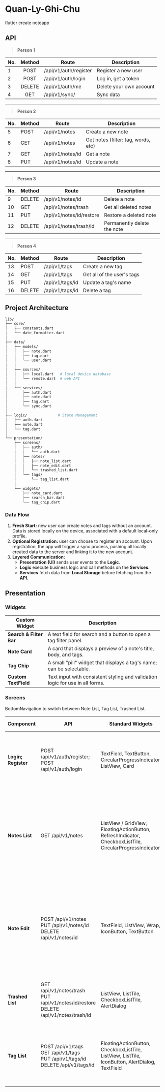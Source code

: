 # Quan-Ly-Ghi-Chu

flutter create noteapp

## API

> **Person 1**

| No. | Method | Route                    | Description                         |
| --- | :----: | ------------------------ | ----------------------------------- |
|  1  | POST   | /api/v1/auth/register    | Register a new user                 |
|  2  | POST   | /api/v1/auth/login       | Log in, get a token                 |
|  3  | DELETE | /api/v1/auth/me          | Delete your own account             |
|  4  | GET    | /api/v1/sync/            | Sync data                           |

<hr>

> **Person 2**

| No. | Method | Route                    | Description                         |
| --- | ------ | ------------------------ | ----------------------------------- |
|  5  | POST   | /api/v1/notes            | Create a new note                   |
|  6  | GET    | /api/v1/notes            | Get notes (filter: tag, words, etc) |
|  7  | GET    | /api/v1/notes/id         | Get a note                          |
|  8  | PUT    | /api/v1/notes/id         | Update a note                       |

<hr>

> **Person 3**

| No. | Method | Route                    | Description                         |
| --- | ------ | ------------------------ | ----------------------------------- |
|  9  | DELETE | /api/v1/notes/id         | Delete a note                       |
| 10  | GET    | /api/v1/notes/trash      | Get all deleted notes               |
| 11  | PUT    | /api/v1/notes/id/restore | Restore a deleted note              |
| 12  | DELETE | /api/v1/notes/trash/id   | Permanently delete the note         |

<hr>

> **Person 4**

| No. | Method | Route                    | Description                         |
| --- | ------ | ------------------------ | ----------------------------------- |
| 13  | POST   | /api/v1/tags             | Create a new tag                    |
| 14  | GET    | /api/v1/tags             | Get all of the user's tags          |
| 15  | PUT    | /api/v1/tags/id          | Update a tag's name                 |
| 16  | DELETE | /api/v1/tags/id          | Delete a tag                        |

## Project Architecture

```bash
lib/
├── core/
│   ├── constants.dart
│   └── date_formatter.dart
│
├── data/ 
│   ├── models/
│   │   ├── note.dart
│   │   ├── tag.dart
│   │   └── user.dart
│   │
│   ├── sources/
│   │   ├── local.dart   # local device database
│   │   └── remote.dart  # web API
│   │
│   └── services/
│       ├── auth.dart
│       ├── note.dart
│       ├── tag.dart
│       └── sync.dart
│
├── logic/              # State Management
│   ├── auth.dart
│   ├── note.dart
│   └── tag.dart
│
└── presentation/ 
    ├── screens/ 
    │   ├── auth/
    │   │   └── auth.dart
    │   ├── notes/
    │   │   ├── note_list.dart
    │   │   ├── note_edit.dart
    │   │   └── trashed_list.dart
    │   └── tags/
    │       └── tag_list.dart
    │
    └── widgets/
        ├── note_card.dart
        ├── search_bar.dart
        └── tag_chip.dart
```

### Data Flow

1.  **Fresh Start:** new user can create notes and tags without an account. Data is stored locally on the device, associated with a default local-only profile.
2.  **Optional Registration:** user can choose to register an account. Upon registration, the app will trigger a sync process, pushing all locally created data to the server and linking it to the new account.
3.  **Layered Communication:**
    *   **Presentation (UI)** sends user events to the **Logic**.
    *   **Logic** execute business logic and call methods on the **Services**.
    *   **Services** fetch data from **Local Storage** before fetching from the **API**.

## Presentation

### Widgets

| Custom Widget           | Description                                                                   |
| ----------------------- | ----------------------------------------------------------------------------- |
| **Search & Filter Bar** | A text field for search and a button to open a tag filter panel.              |
| **Note Card**           | A card that displays a preview of a note's title, body, and tags.             |
| **Tag Chip**            | A small "pill" widget that displays a tag's name; can be selectable.          |
| **Custom TextField**    | Text input with consistent styling and validation logic for use in all forms. |

### Screens

BottomNavigation to switch between Note List, Tag List, Trashed List.

| Component          |  API  | Standard Widgets | Reusable Widgets | Description |
| ------------------ | ----- | ---------------- | ---------------- | ----------- |
| **Login; Register** | POST /api/v1/auth/register; POST /api/v1/auth/login | TextField, TextButton, CircularProgressIndicator, ListView, Card | CustomTextField | Input validation. Includes a list of locally saved user profiles below the form for quick login selection. |
| **Notes List**     | GET /api/v1/notes | ListView / GridView, FloatingActionButton, RefreshIndicator, CheckboxListTile, CircularProgressIndicator | Search & Filter Bar<br>Note Card | - Search & Filter bar next to Account button (right) on top.<br>- Displays notes in a list or grid.<br>- Pull-to-refresh action to sync data.<br>- Floating Action Button to create a new note. |
| **Note Edit**      | POST /api/v1/notes<br>PUT /api/v1/notes/id<br>DELETE /api/v1/notes/id | TextField, ListView, Wrap, IconButton, TextButton | Tag Chip | <ul><li>Dynamic list of body blocks: can turn the current line into a text or checklist.</li><li>Tag selection interface.</li><li>Save/delete actions.</li></ul> |
| **Trashed List**  | GET /api/v1/notes/trash <br>PUT /api/v1/notes/id/restore <br> DELETE /api/v1/notes/trash/id | ListView, ListTile, CheckboxListTile, AlertDialog | Search & Filter Bar<br>Note Card | - Displays deleted notes.<br>- Users can restore a note back to the main list or permanently delete notes. |
| **Tag List**       | POST /api/v1/tags<br>GET /api/v1/tags<br>PUT /api/v1/tags/id<br>DELETE /api/v1/tags/id | FloatingActionButton, CheckboxListTile, ListView, ListTile, IconButton, AlertDialog, TextField | Tag Chip | <ul><li>List all user tags</li><li>Create new tags</li><li>Rename tags</li><li>Delete tags via dialogs</li></ul> |

